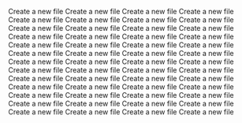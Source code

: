 Create a new file
Create a new file
Create a new file
Create a new file
Create a new file
Create a new file
Create a new file
Create a new file
Create a new file
Create a new file
Create a new file
Create a new file
Create a new file
Create a new file
Create a new file
Create a new file
Create a new file
Create a new file
Create a new file
Create a new file
Create a new file
Create a new file
Create a new file
Create a new file
Create a new file
Create a new file
Create a new file
Create a new file
Create a new file
Create a new file
Create a new file
Create a new file
Create a new file
Create a new file
Create a new file
Create a new file
Create a new file
Create a new file
Create a new file
Create a new file
Create a new file
Create a new file
Create a new file
Create a new file
Create a new file
Create a new file
Create a new file
Create a new file
Create a new file
Create a new file
Create a new file
Create a new file
